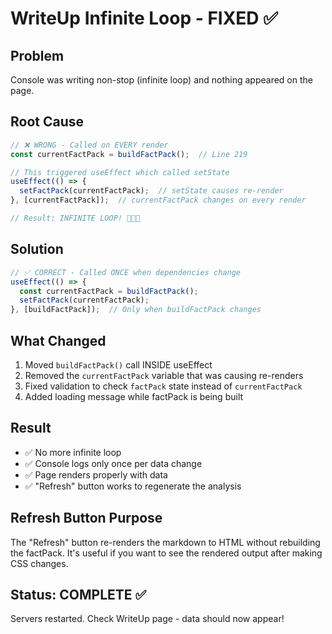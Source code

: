 # WriteUp Infinite Loop - FIXED ✅

## Problem
Console was writing non-stop (infinite loop) and nothing appeared on the page.

## Root Cause
```javascript
// ❌ WRONG - Called on EVERY render
const currentFactPack = buildFactPack();  // Line 219

// This triggered useEffect which called setState
useEffect(() => {
  setFactPack(currentFactPack);  // setState causes re-render
}, [currentFactPack]);  // currentFactPack changes on every render

// Result: INFINITE LOOP! 🔄🔄🔄
```

## Solution
```javascript
// ✅ CORRECT - Called ONCE when dependencies change
useEffect(() => {
  const currentFactPack = buildFactPack();
  setFactPack(currentFactPack);
}, [buildFactPack]);  // Only when buildFactPack changes
```

## What Changed
1. Moved `buildFactPack()` call INSIDE useEffect
2. Removed the `currentFactPack` variable that was causing re-renders
3. Fixed validation to check `factPack` state instead of `currentFactPack`
4. Added loading message while factPack is being built

## Result
- ✅ No more infinite loop
- ✅ Console logs only once per data change
- ✅ Page renders properly with data
- ✅ "Refresh" button works to regenerate the analysis

## Refresh Button Purpose
The "Refresh" button re-renders the markdown to HTML without rebuilding the factPack.
It's useful if you want to see the rendered output after making CSS changes.

## Status: COMPLETE ✅
Servers restarted. Check WriteUp page - data should now appear!






